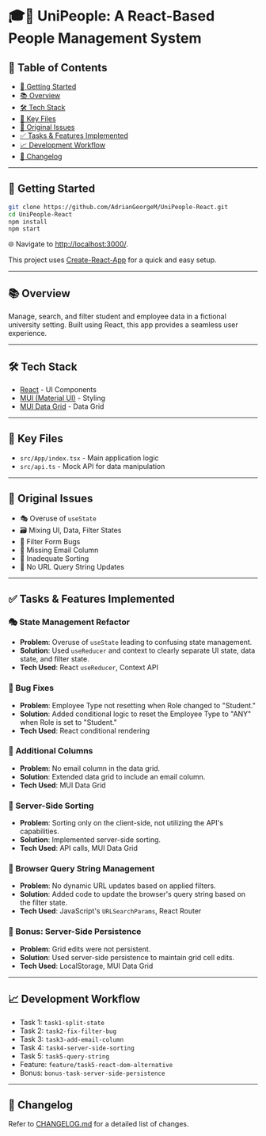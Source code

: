 # 🎓👥 UniPeople: A React-Based People Management System

## 📑 Table of Contents

- [🚀 Getting Started](#-getting-started)
- [📚 Overview](#-overview)
- [🛠 Tech Stack](#-tech-stack)
- [📂 Key Files](#-key-files)
- [🐛 Original Issues](#-original-issues)
- [✅ Tasks & Features Implemented](#-tasks--features-implemented)
- [📈 Development Workflow](#-development-workflow)
- [📜 Changelog](#-changelog)

---

## 🚀 Getting Started

```bash
git clone https://github.com/AdrianGeorgeM/UniPeople-React.git
cd UniPeople-React
npm install
npm start
```

🌐 Navigate to [http://localhost:3000/](http://localhost:3000/).

This project uses [Create-React-App](https://create-react-app.dev/) for a quick and easy setup.

---

## 📚 Overview

Manage, search, and filter student and employee data in a fictional university setting. Built using React, this app provides a seamless user experience.

---

## 🛠 Tech Stack

- [React](https://reactjs.org/) - UI Components
- [MUI (Material UI)](https://mui.com/) - Styling
- [MUI Data Grid](https://mui.com/x/react-data-grid/) - Data Grid

---

## 📂 Key Files

- `src/App/index.tsx` - Main application logic
- `src/api.ts` - Mock API for data manipulation

---

## 🐛 Original Issues

- 🎭 Overuse of `useState`
- 🗃 Mixing UI, Data, Filter States
- 🐞 Filter Form Bugs
- 📧 Missing Email Column
- 🔄 Inadequate Sorting
- 🔗 No URL Query String Updates

---

## ✅ Tasks & Features Implemented

### 🎭 State Management Refactor
- **Problem**: Overuse of `useState` leading to confusing state management.
- **Solution**: Used `useReducer` and context to clearly separate UI state, data state, and filter state.
- **Tech Used**: React `useReducer`, Context API

### 🐞 Bug Fixes
- **Problem**: Employee Type not resetting when Role changed to "Student."
- **Solution**: Added conditional logic to reset the Employee Type to "ANY" when Role is set to "Student."
- **Tech Used**: React conditional rendering

### 📧 Additional Columns
- **Problem**: No email column in the data grid.
- **Solution**: Extended data grid to include an email column.
- **Tech Used**: MUI Data Grid

### 🔄 Server-Side Sorting
- **Problem**: Sorting only on the client-side, not utilizing the API's capabilities.
- **Solution**: Implemented server-side sorting.
- **Tech Used**: API calls, MUI Data Grid

### 🔗 Browser Query String Management
- **Problem**: No dynamic URL updates based on applied filters.
- **Solution**: Added code to update the browser's query string based on the filter state.
- **Tech Used**: JavaScript's `URLSearchParams`, React Router

### 🌟 Bonus: Server-Side Persistence
- **Problem**: Grid edits were not persistent.
- **Solution**: Used server-side persistence to maintain grid cell edits.
- **Tech Used**: LocalStorage, MUI Data Grid

---

## 📈 Development Workflow

- Task 1: `task1-split-state`
- Task 2: `task2-fix-filter-bug`
- Task 3: `task3-add-email-column`
- Task 4: `task4-server-side-sorting`
- Task 5: `task5-query-string`
- Feature: `feature/task5-react-dom-alternative`
- Bonus: `bonus-task-server-side-persistence`

---

## 📜 Changelog

Refer to [CHANGELOG.md](CHANGELOG.md) for a detailed list of changes.

